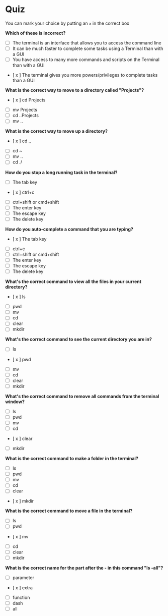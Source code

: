 # Quiz

You can mark your choice by putting an `x` in the correct box

**Which of these is incorrect?**

- [ ] The terminal is an interface that allows you to access the command line
- [ ] It can be much faster to complete some tasks using a Terminal than with a GUI
- [ ] You have access to many more commands and scripts on the Terminal than with a GUI
- [ x ] The terminal gives you more powers/privileges to complete tasks than a GUI

**What is the correct way to move to a directory called "Projects"?**

- [ x ] cd Projects
- [ ] mv Projects
- [ ] cd ..Projects
- [ ] mv ..

**What is the correct way to move up a directory?**

- [ x ] cd ..
- [ ] cd ~
- [ ] mv ..
- [ ] cd ./

**How do you stop a long running task in the terminal?**

- [ ] The tab key
- [ x ] ctrl+c
- [ ] ctrl+shift or cmd+shift
- [ ] The enter key
- [ ] The escape key
- [ ] The delete key

**How do you auto-complete a command that you are typing?**

- [ x ] The tab key
- [ ] ctrl+c
- [ ] ctrl+shift or cmd+shift
- [ ] The enter key
- [ ] The escape key
- [ ] The delete key

**What's the correct command to view all the files in your current directory?**

- [ x ] ls
- [ ] pwd
- [ ] mv
- [ ] cd
- [ ] clear
- [ ] mkdir

**What's the correct command to see the current directory you are in?**

- [ ] ls
- [ x ] pwd
- [ ] mv
- [ ] cd
- [ ] clear
- [ ] mkdir

**What's the correct command to remove all commands from the terminal window?**

- [ ] ls
- [ ] pwd
- [ ] mv
- [ ] cd
- [ x ] clear
- [ ] mkdir

**What is the correct command to make a folder in the terminal?**

- [ ] ls
- [ ] pwd
- [ ] mv
- [ ] cd
- [ ] clear
- [ x ] mkdir

**What is the correct command to move a file in the terminal?**

- [ ] ls
- [ ] pwd
- [ x ] mv
- [ ] cd
- [ ] clear
- [ ] mkdir

**What is the correct name for the part after the - in this command "ls -all"?**

- [ ] parameter
- [ x ] extra
- [ ] function
- [ ] dash
- [ ] all
